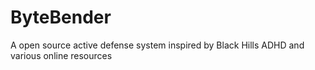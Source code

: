 # ByteBender
A open source active defense system inspired by Black Hills ADHD and various online resources

